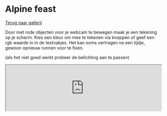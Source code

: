 # Alpine feast

[Terug naar gallerij](https://arneduyver.github.io/creative-coding/gallery)

Door met rode objecten voor je webcam te bewegen maak je een tekening op je scherm.
Kies een kleur om mee te tekenen via knoppen of geef een rgb waarde in in de textvakjes.
Het kan soms vertragen na een tijdje, gewoon opnieuw runnen voor te fixen.

(als het niet goed werkt probeer de belichting aan te passen)

<iframe width="100%" src="https://editor.p5js.org/Kenneth_Verhoeven/full/pzikI2Btd"></iframe>